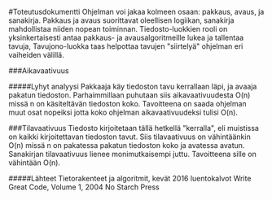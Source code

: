 #Toteutusdokumentti
Ohjelman voi jakaa kolmeen osaan: pakkaus, avaus, ja sanakirja. Pakkaus ja avaus suorittavat oleellisen logiikan, sanakirja mahdollistaa niiden nopean toiminnan. Tiedosto-luokkien rooli on yksinkertaisesti antaa pakkaus- ja avausalgoritmeille lukea ja tallentaa tavuja, Tavujono-luokka taas helpottaa tavujen "siirtelyä" ohjelman eri vaiheiden välillä.

###Aikavaativuus

#####Lyhyt analyysi
Pakkaaja käy tiedoston tavu kerrallaan läpi, ja avaaja pakatun tiedoston. Parhaimmillaan puhutaan siis aikavaativuudesta O(n) missä n on käsiteltävän tiedoston koko. Tavoitteena on  saada ohjelman muut osat nopeiksi jotta koko ohjelman aikavaativuudeksi tulisi O(n).


###Tilavaativuus
Tiedosto kirjoitetaan tällä hetkellä "kerralla", eli muistissa on kaikki kirjoitettavan tiedoston tavut. Siis tilavaativuus on vähintäänkin O(n) missä n on pakatessa pakatun tiedoston koko ja avatessa avatun. Sanakirjan tilavaativuus lienee monimutkaisempi juttu. Tavoitteena sille on vähintään O(n).

#####Lähteet
Tietorakenteet ja algoritmit, kevät 2016 luentokalvot
Write Great Code, Volume 1, 2004 No Starch Press